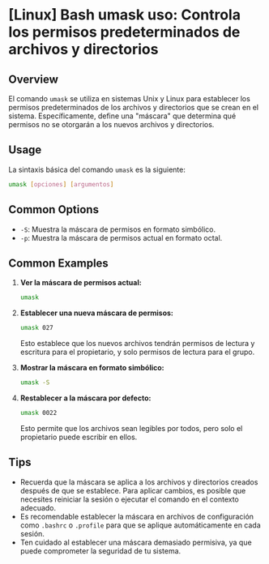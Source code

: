 # [Linux] Bash umask uso: Controla los permisos predeterminados de archivos y directorios

## Overview
El comando `umask` se utiliza en sistemas Unix y Linux para establecer los permisos predeterminados de los archivos y directorios que se crean en el sistema. Específicamente, define una "máscara" que determina qué permisos no se otorgarán a los nuevos archivos y directorios.

## Usage
La sintaxis básica del comando `umask` es la siguiente:

```bash
umask [opciones] [argumentos]
```

## Common Options
- `-S`: Muestra la máscara de permisos en formato simbólico.
- `-p`: Muestra la máscara de permisos actual en formato octal.

## Common Examples
1. **Ver la máscara de permisos actual:**
   ```bash
   umask
   ```

2. **Establecer una nueva máscara de permisos:**
   ```bash
   umask 027
   ```
   Esto establece que los nuevos archivos tendrán permisos de lectura y escritura para el propietario, y solo permisos de lectura para el grupo.

3. **Mostrar la máscara en formato simbólico:**
   ```bash
   umask -S
   ```

4. **Restablecer a la máscara por defecto:**
   ```bash
   umask 0022
   ```
   Esto permite que los archivos sean legibles por todos, pero solo el propietario puede escribir en ellos.

## Tips
- Recuerda que la máscara se aplica a los archivos y directorios creados después de que se establece. Para aplicar cambios, es posible que necesites reiniciar la sesión o ejecutar el comando en el contexto adecuado.
- Es recomendable establecer la máscara en archivos de configuración como `.bashrc` o `.profile` para que se aplique automáticamente en cada sesión.
- Ten cuidado al establecer una máscara demasiado permisiva, ya que puede comprometer la seguridad de tu sistema.
